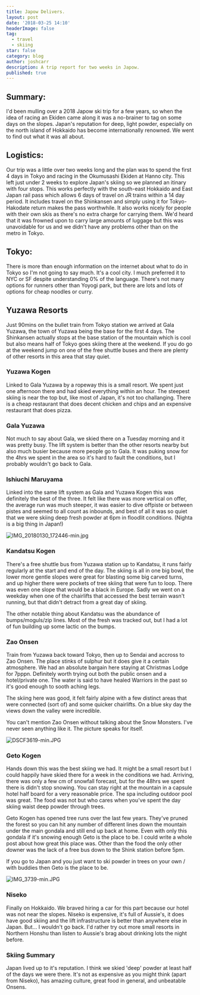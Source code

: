 ```yaml
---
title: Japow Delivers.
layout: post
date: '2018-03-25 14:10'
headerImage: false
tag:
  - travel
  - skiing
star: false
category: blog
author: joshcarr
description: A trip report for two weeks in Japow.
published: true
---
```


## Summary:

I'd been mulling over a 2018 Japow ski trip for a few years, so when the idea of racing an Ekiden came along it was a no-brainer to tag on some days on the slopes. Japan's reputation for deep, light powder, especially on the north island of Hokkaido has become internationally renowned. We went to find out what it was all about.

## Logistics:

Our trip was a little over two weeks long and the plan was to spend the first 4 days in Tokyo and racing in the Okumusashi Ekiden at Hanno city. This left just under 2 weeks to explore Japan's skiing so we planned an itinary with four stops. This works perfectly with the south-east Hokkaido and East Japan rail pass which allows 6 days of travel on JR trains within a 14 day period. It includes travel on the Shinkansen and simply using it for Tokyo-Hakodate return makes the pass worthwhile. It also works nicely for people with their own skis as there's no extra charge for carrying them. We'd heard that it was frowned upon to carry large amounts of luggage but this was unavoidable for us and we didn't have any problems other than on the metro in Tokyo.

## Tokyo:

There is more than enough information on the internet about what to do in Tokyo so I'm not going to say much. It's a cool city. I much preferred it to NYC or SF despite understanding 0% of the language. There's not many options for runners other than Yoyogi park, but there are lots and lots of options for cheap noodles or curry.

## Yuzawa Resorts

Just 90mins on the bullet train from Tokyo station we arrived at Gala Yuzawa, the town of Yuzawa being the base for the first 4 days. The Shinkansen actually stops at the base station of the mountain which is cool but also means half of Tokyo goes skiing there at the weekend. If you do go at the weekend jump on one of the free shuttle buses and there are plenty of other resorts in this area that stay quiet.

### Yuzawa Kogen

Linked to Gala Yuzawa by a ropeway this is a small resort. We spent just one afternoon there and had skied everything within an hour. The steepest skiing is near the top but, like most of Japan, it's not too challanging. There is a cheap restaurant that does decent chicken and chips and an expensive restaurant that does pizza.

### Gala Yuzawa

Not much to say about Gala, we skied there on a Tuesday morning and it was pretty busy. The lift system is better than the other resorts nearby but also much busier because more people go to Gala. It was puking snow for the 4hrs we spent in the area so it's hard to fault the conditions, but I probably wouldn't go back to Gala.

### Ishiuchi Maruyama

Linked into the same lift system as Gala and Yuzawa Kogen this was definitely the best of the three. It felt like there was more vertical on offer, the average run was much steeper, it was easier to dive offpiste or between pistes and seemed to all count as inbounds, and best of all it was so quiet that we were skiing deep fresh powder at 6pm in floodlit conditions. (Nighta is a big thing in Japan!)

![IMG_20180130_172446-min.jpg]({{site.baseurl}}/_posts/IMG_20180130_172446-min.jpg)


### Kandatsu Kogen

There's a free shuttle bus from Yuzawa station up to Kandatsu, it runs fairly regularly at the start and end of the day. The skiing is all in one big bowl, the lower more gentle slopes were great for blasting some big carved turns, and up higher there were pockets of tree skiing that were fun to loop. There was even one slope that would be a black in Europe. Sadly we went on a weekday when one of the chairlifts that accessed the best terrain wasn't running, but that didn't detract from a great day of skiing.

The other notable thing about Kandatsu was the abundance of bumps/moguls/zip lines. Most of the fresh was tracked out, but I had a lot of fun building up some lactic on the bumps.


### Zao Onsen

Train from Yuzawa back toward Tokyo, then up to Sendai and accross to Zao Onsen. The place stinks of sulphur but it does give it a certain atmosphere. We had an absolute bargain here staying at Christmas Lodge for 7pppn. Definitely worth trying out both the public onsen and a hotel/private one. The water is said to have healed Warriors in the past so it's good enough to sooth aching legs.

The skiing here was good, it felt fairly alpine with a few distinct areas that were connected (sort of) and some quicker chairlifts. On a blue sky day the views down the valley were incredible.

You can't mention Zao Onsen without talking about the Snow Monsters. I've never seen anything like it. The picture speaks for itself.

![DSCF3619-min.JPG]({{site.baseurl}}/_posts/DSCF3619-min.JPG)


### Geto Kogen

Hands down this was the best skiing we had. It might be a small resort but I could happily have skied there for a week in the conditions we had. Arriving, there was only a few cm of snowfall forecast, but for the 48hrs we spent there is didn't stop snowing. You can stay right at the mountain in a capsule hotel half board for a very reasonable price. The spa including outdoor pool was great. The food was not but who cares when you've spent the day skiing waist deep powder through trees.

Geto Kogen has opened tree runs over the last few years. They've pruned the forest so you can hit any number of different lines down the mountain under the main gondala and still end up back at home. Even with only this gondala if it's snowing enough Geto is the place to be. I could write a whole post about how great this place was. Other than the food the only other downer was the lack of a free bus down to the Shink station before 5pm.

If you go to Japan and you just want to ski powder in trees on your own / with buddies then Geto is the place to be.

![IMG_3739-min.JPG]({{site.baseurl}}/_posts/IMG_3739-min.JPG)


### Niseko

Finally on Hokkaido. We braved hiring a car for this part because our hotel was not near the slopes. Niseko is expensive, it's full of Aussie's, it does have good skiing and the lift infrastructure is better than anywhere else in Japan. But... I wouldn't go back. I'd rather try out more small resorts in Northern Honshu than listen to Aussie's brag about drinking lots the night before.


### Skiing Summary

Japan lived up to it's reputation. I think we skied 'deep' powder at least half of the days we were there. It's not as expensive as you might think (apart from Niseko), has amazing culture, great food in general, and unbeatable Onsens.
